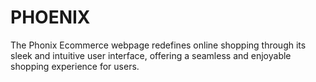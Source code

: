 # PHOENIX
The Phonix Ecommerce webpage redefines online shopping through its sleek and intuitive user interface, offering a seamless and enjoyable shopping experience for users.
